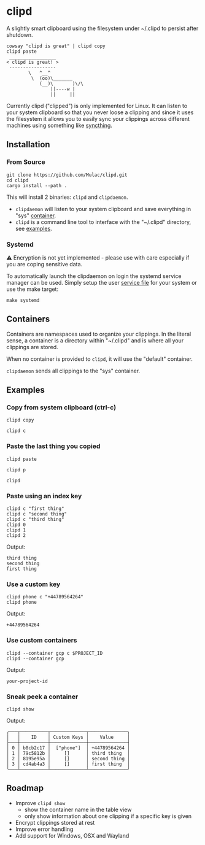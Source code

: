 # clipd
A slightly smart clipboard using the filesystem under ~/.clipd to persist after shutdown.

```
cowsay "clipd is great" | clipd copy
clipd paste
 _________________
< clipd is great! >
 -----------------
        \   ^__^
         \  (oo)\_______
            (__)\       )\/\
                ||----w |
                ||     ||
```

Currently clipd ("clipped") is only implemented for Linux.
It can listen to your system clipboard so that you never loose a clipping
and since it uses the filesystem it allows you to easily sync your clippings across 
different machines using something like [syncthing](https://github.com/syncthing/syncthing).

## Installation
### From Source
```
git clone https://github.com/Mulac/clipd.git
cd clipd
cargo install --path .
```

This will install 2 binaries:  `clipd` and `clipdaemon`.  
 - `clipdaemon` will listen to your system clipboard and save everything in "sys" [container](#containers).
 - `clipd` is a command line tool to interface with the "~/.clipd" directory, see [examples](#examples).

### Systemd
⚠️ Encryption is not yet implemented - please use with care especially if you are coping sensitive data.

To automatically launch the clipdaemon on login the systemd service manager can be used.  Simply setup the user [service file](etc/clipd.service) for your system or use the make target:
```
make systemd
```

## Containers
Containers are namespaces used to organize your clippings.
In the literal sense, a container is a directory within "~/.clipd" and is where all your clippings are stored.

When no container is provided to `clipd`, it will use the "default" container.

`clipdaemon` sends all clippings to the "sys" container.

## Examples

### Copy from system clipboard (ctrl-c)

```clipd copy```

```clipd c```


### Paste the last thing you copied

```clipd paste```

```clipd p```

```clipd```

### Paste using an index key
```
clipd c "first thing"
clipd c "second thing"
clipd c "third thing"
clipd 0
clipd 1
clipd 2 
```

Output:

```
third thing
second thing
first thing
```

### Use a custom key
```
clipd phone c "+44789564264" 
clipd phone
```

Output:

```
+44789564264
```

### Use custom containers
```
clipd --container gcp c $PROJECT_ID
clipd --container gcp
```

Output:

```
your-project-id
```

### Sneak peek a container
```
clipd show
```

Output:

```
╭───┬──────────┬─────────────┬──────────────╮
│   │    ID    │ Custom Keys │    Value     │
├───┼──────────┼─────────────┼──────────────┤
│ 0 │ b8cb2c17 │  ["phone"]  │ +44789564264 │
│ 1 │ 79c5812b │     []      │ third thing  │
│ 2 │ 8195e95a │     []      │ second thing │
│ 3 │ cd4ab4a3 │     []      │ first thing  │
╰───┴──────────┴─────────────┴──────────────╯
```

## Roadmap
- Improve `clipd show`
    - show the container name in the table view
    - only show information about one clipping if a specific key is given
- Encrypt clippings stored at rest
- Improve error handling
- Add support for Windows, OSX and Wayland
